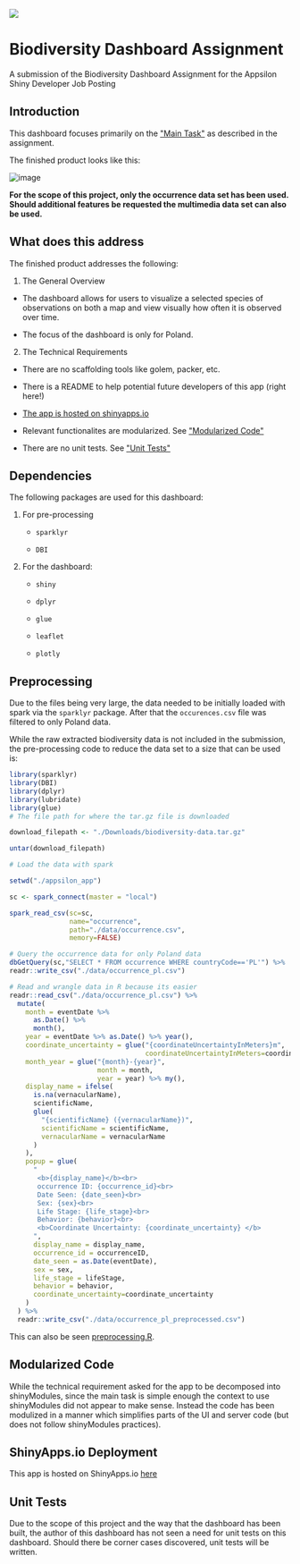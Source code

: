 ![](https://raw.githubusercontent.com/benyamindsmith/appsilon_app/main/www/appsilon_logo.png?token=GHSAT0AAAAAABXQSBT3BZGPBX7HTD3NGGMGY7W4ARQ)

# Biodiversity Dashboard Assignment

A submission of the Biodiversity Dashboard Assignment for the Appsilon Shiny Developer Job Posting

## Introduction

This dashboard focuses primarily on the ["Main Task"](https://docs.google.com/document/d/1E5DgNGL7cl6N1c1wMPmNggmGbRV-p1ySpL_Y-D4akOs/edit#heading=h.uvhg9zb5yl9e) as described in the assignment. 

The finished product looks like this: 

![image](https://user-images.githubusercontent.com/46410142/220816538-b836c938-99ed-4845-bb0f-eede3a59d106.png)

**For the scope of this project, only the occurrence data set has been used. Should additional features be requested the multimedia data set can also be used.**

## What does this address

The finished product addresses the following:

1. The General Overview
  
  - The dashboard allows for users to visualize a selected species of observations on both a map and view visually how often it is observed over time.
  
  - The focus of the dashboard is only for Poland. 

2. The Technical Requirements

  - There are no scaffolding tools like golem, packer, etc.
  
  - There is a README to help potential future developers of this app
(right here!)
  
  - [The app is hosted on shinyapps.io](https://benyamindsmith.shinyapps.io/appsilon_app/)
  
  - Relevant functionalites are modularized. See ["Modularized Code"](https://github.com/benyamindsmith/appsilon_app#modularized-code)  
  - There are no unit tests. See ["Unit Tests"](https://github.com/benyamindsmith/appsilon_app#unit-tests)

## Dependencies

The following packages are used for this dashboard: 

1. For pre-processing
    - `sparklyr`
  
    - `DBI`

2. For the dashboard:
    
    - `shiny`
    
    - `dplyr`
    
    - `glue`
    
    - `leaflet`
    
    - `plotly`

## Preprocessing

Due to the files being very large, the data needed to be initially loaded with spark via the `sparklyr` package. After that the `occurences.csv` file was filtered to only Poland data. 

While the raw extracted biodiversity data is not included in the submission, the pre-processing code to reduce the data set to a size that can be used is: 

```r
library(sparklyr)
library(DBI)
library(dplyr)
library(lubridate)
library(glue)
# The file path for where the tar.gz file is downloaded

download_filepath <- "./Downloads/biodiversity-data.tar.gz"

untar(download_filepath)

# Load the data with spark 

setwd("./appsilon_app")

sc <- spark_connect(master = "local")

spark_read_csv(sc=sc,
               name="occurrence",
               path="./data/occurrence.csv",
               memory=FALSE)

# Query the occurrence data for only Poland data
dbGetQuery(sc,"SELECT * FROM occurrence WHERE countryCode=='PL'") %>% 
readr::write_csv("./data/occurrence_pl.csv")

# Read and wrangle data in R because its easier
readr::read_csv("./data/occurrence_pl.csv") %>%
  mutate(
    month = eventDate %>%
      as.Date() %>%
      month(),
    year = eventDate %>% as.Date() %>% year(),
    coordinate_uncertainty = glue("{coordinateUncertaintyInMeters}m",
                                  coordinateUncertaintyInMeters=coordinateUncertaintyInMeters),
    month_year = glue("{month}-{year}",
                      month = month,
                      year = year) %>% my(),
    display_name = ifelse(
      is.na(vernacularName),
      scientificName,
      glue(
        "{scientificName} ({vernacularName})",
        scientificName = scientificName,
        vernacularName = vernacularName
      )
    ),
    popup = glue(
      "
       <b>{display_name}</b><br>
       occurrence ID: {occurrence_id}<br>
       Date Seen: {date_seen}<br>
       Sex: {sex}<br>
       Life Stage: {life_stage}<br>
       Behavior: {behavior}<br>
       <b>Coordinate Uncertainty: {coordinate_uncertainty} </b>
      ",
      display_name = display_name,
      occurrence_id = occurrenceID,
      date_seen = as.Date(eventDate),
      sex = sex,
      life_stage = lifeStage,
      behavior = behavior,
      coordinate_uncertainty=coordinate_uncertainty
    )
  ) %>% 
  readr::write_csv("./data/occurrence_pl_preprocessed.csv")

```

This can also be seen [preprocessing.R](https://github.com/benyamindsmith/appsilon_app/blob/main/preprocessing.R).


## Modularized Code

While the technical requirement asked for the app to be decomposed into shinyModules, since the main task is simple enough the context to use shinyModules did not appear to make sense. Instead the code has been modulized in a manner which simplifies parts of the UI and server code (but does not follow shinyModules practices).  

## ShinyApps.io Deployment

This app is hosted on ShinyApps.io [here](https://benyamindsmith.shinyapps.io/appsilon_app/)

## Unit Tests

Due to the scope of this project and the way that the dashboard has been built, the author of this dashboard has not seen a need for unit tests on this dashboard. Should there be corner cases discovered, unit tests will be written. 



